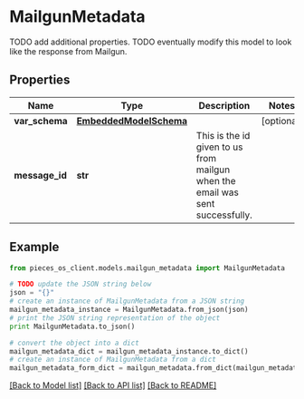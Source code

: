 # MailgunMetadata

TODO add additional properties. TODO eventually modify this model to look like the response from Mailgun.

## Properties
Name | Type | Description | Notes
------------ | ------------- | ------------- | -------------
**var_schema** | [**EmbeddedModelSchema**](EmbeddedModelSchema.md) |  | [optional] 
**message_id** | **str** | This is the id given to us from mailgun when the email was sent successfully. | 

## Example

```python
from pieces_os_client.models.mailgun_metadata import MailgunMetadata

# TODO update the JSON string below
json = "{}"
# create an instance of MailgunMetadata from a JSON string
mailgun_metadata_instance = MailgunMetadata.from_json(json)
# print the JSON string representation of the object
print MailgunMetadata.to_json()

# convert the object into a dict
mailgun_metadata_dict = mailgun_metadata_instance.to_dict()
# create an instance of MailgunMetadata from a dict
mailgun_metadata_form_dict = mailgun_metadata.from_dict(mailgun_metadata_dict)
```
[[Back to Model list]](../README.md#documentation-for-models) [[Back to API list]](../README.md#documentation-for-api-endpoints) [[Back to README]](../README.md)



